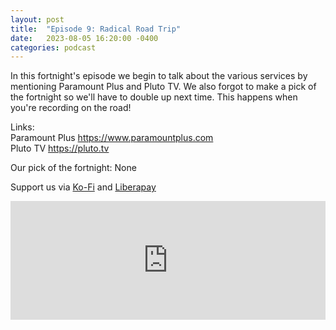 ```yaml
---
layout: post
title:  "Episode 9: Radical Road Trip"
date:   2023-08-05 16:20:00 -0400
categories: podcast
---
```

In this fortnight's episode we begin to talk about the various services by mentioning Paramount Plus and Pluto TV.  We also forgot to make a pick of the fortnight so we'll have to double up next time.  This happens when you're recording on the road!

Links:  
Paramount Plus <https://www.paramountplus.com>  
Pluto TV <https://pluto.tv>

Our pick of the fortnight: None  

Support us via [Ko-Fi](https://ko-fi.com/smkellat) and [Liberapay](https://liberapay.com/smkellat)  

<iframe src="https://embed.acast.com/6410a80dec813e00110faed2/64ceb00cda2e2100118a1ee4?font-family=Quattrocento&font-src=https%3A%2F%2Ffonts.googleapis.com%2Fcss%3Ffamily%3DQuattrocento" frameBorder="0" width="100%" height="190px"></iframe>